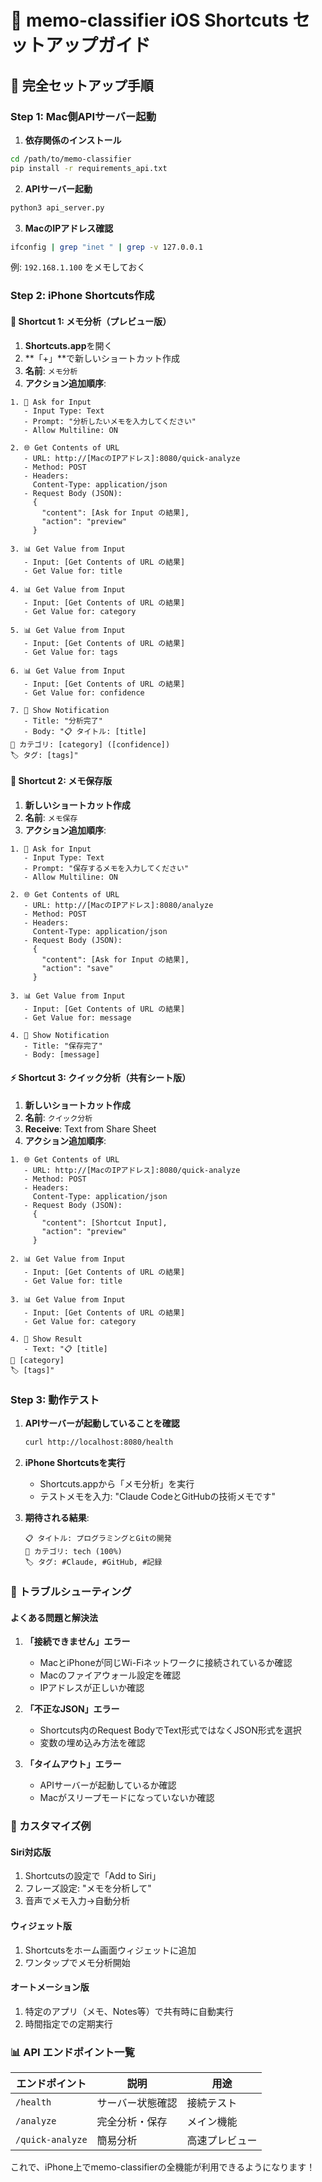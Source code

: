 # 📱 memo-classifier iOS Shortcuts セットアップガイド

## 🚀 **完全セットアップ手順**

### **Step 1: Mac側APIサーバー起動**

1. **依存関係のインストール**
```bash
cd /path/to/memo-classifier
pip install -r requirements_api.txt
```

2. **APIサーバー起動**
```bash
python3 api_server.py
```

3. **MacのIPアドレス確認**
```bash
ifconfig | grep "inet " | grep -v 127.0.0.1
```
例: `192.168.1.100` をメモしておく

### **Step 2: iPhone Shortcuts作成**

#### **🎯 Shortcut 1: メモ分析（プレビュー版）**

1. **Shortcuts.app**を開く
2. **「+」**で新しいショートカット作成
3. **名前**: `メモ分析`
4. **アクション追加順序**:

```
1. 📝 Ask for Input
   - Input Type: Text
   - Prompt: "分析したいメモを入力してください"
   - Allow Multiline: ON

2. 🌐 Get Contents of URL
   - URL: http://[MacのIPアドレス]:8080/quick-analyze
   - Method: POST
   - Headers:
     Content-Type: application/json
   - Request Body (JSON):
     {
       "content": [Ask for Input の結果],
       "action": "preview"
     }

3. 📊 Get Value from Input
   - Input: [Get Contents of URL の結果]
   - Get Value for: title

4. 📊 Get Value from Input
   - Input: [Get Contents of URL の結果] 
   - Get Value for: category

5. 📊 Get Value from Input
   - Input: [Get Contents of URL の結果]
   - Get Value for: tags

6. 📊 Get Value from Input
   - Input: [Get Contents of URL の結果]
   - Get Value for: confidence

7. 💬 Show Notification
   - Title: "分析完了"
   - Body: "📋 タイトル: [title]
📂 カテゴリ: [category] ([confidence])
🏷️ タグ: [tags]"
```

#### **💾 Shortcut 2: メモ保存版**

1. **新しいショートカット作成**
2. **名前**: `メモ保存`
3. **アクション追加順序**:

```
1. 📝 Ask for Input
   - Input Type: Text
   - Prompt: "保存するメモを入力してください"
   - Allow Multiline: ON

2. 🌐 Get Contents of URL
   - URL: http://[MacのIPアドレス]:8080/analyze
   - Method: POST
   - Headers:
     Content-Type: application/json
   - Request Body (JSON):
     {
       "content": [Ask for Input の結果],
       "action": "save"
     }

3. 📊 Get Value from Input
   - Input: [Get Contents of URL の結果]
   - Get Value for: message

4. 💬 Show Notification
   - Title: "保存完了"
   - Body: [message]
```

#### **⚡ Shortcut 3: クイック分析（共有シート版）**

1. **新しいショートカット作成**
2. **名前**: `クイック分析`
3. **Receive**: Text from Share Sheet
4. **アクション追加順序**:

```
1. 🌐 Get Contents of URL
   - URL: http://[MacのIPアドレス]:8080/quick-analyze
   - Method: POST
   - Headers:
     Content-Type: application/json
   - Request Body (JSON):
     {
       "content": [Shortcut Input],
       "action": "preview"
     }

2. 📊 Get Value from Input
   - Input: [Get Contents of URL の結果]
   - Get Value for: title

3. 📊 Get Value from Input  
   - Input: [Get Contents of URL の結果]
   - Get Value for: category

4. 💬 Show Result
   - Text: "📋 [title]
📂 [category]
🏷️ [tags]"
```

### **Step 3: 動作テスト**

1. **APIサーバーが起動していることを確認**
   ```bash
   curl http://localhost:8080/health
   ```

2. **iPhone Shortcutsを実行**
   - Shortcuts.appから「メモ分析」を実行
   - テストメモを入力: "Claude CodeとGitHubの技術メモです"

3. **期待される結果**:
   ```
   📋 タイトル: プログラミングとGitの開発
   📂 カテゴリ: tech (100%)
   🏷️ タグ: #Claude, #GitHub, #記録
   ```

### **🔧 トラブルシューティング**

#### **よくある問題と解決法**

1. **「接続できません」エラー**
   - MacとiPhoneが同じWi-Fiネットワークに接続されているか確認
   - Macのファイアウォール設定を確認
   - IPアドレスが正しいか確認

2. **「不正なJSON」エラー**
   - Shortcuts内のRequest BodyでText形式ではなくJSON形式を選択
   - 変数の埋め込み方法を確認

3. **「タイムアウト」エラー**
   - APIサーバーが起動しているか確認
   - Macがスリープモードになっていないか確認

### **🎨 カスタマイズ例**

#### **Siri対応版**
1. Shortcutsの設定で「Add to Siri」
2. フレーズ設定: "メモを分析して"
3. 音声でメモ入力→自動分析

#### **ウィジェット版**
1. Shortcutsをホーム画面ウィジェットに追加
2. ワンタップでメモ分析開始

#### **オートメーション版**
1. 特定のアプリ（メモ、Notes等）で共有時に自動実行
2. 時間指定での定期実行

### **📊 API エンドポイント一覧**

| エンドポイント | 説明 | 用途 |
|---------------|------|------|
| `/health` | サーバー状態確認 | 接続テスト |
| `/analyze` | 完全分析・保存 | メイン機能 |
| `/quick-analyze` | 簡易分析 | 高速プレビュー |

これで、iPhone上でmemo-classifierの全機能が利用できるようになります！